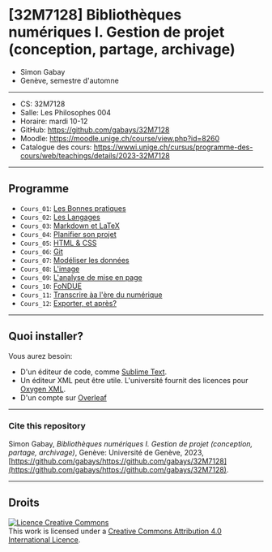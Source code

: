 # \[32M7128\] Bibliothèques numériques I. Gestion de projet (conception, partage, archivage)

* Simon Gabay
* Genève, semestre d'automne

---
* CS: 32M7128
* Salle: Les Philosophes 004
* Horaire: mardi 10-12
* GitHub: https://github.com/gabays/32M7128
* Moodle: https://moodle.unige.ch/course/view.php?id=8260
* Catalogue des cours: https://wwwi.unige.ch/cursus/programme-des-cours/web/teachings/details/2023-32M7128

---
## Programme

* `Cours_01`: [Les Bonnes pratiques](https://github.com/gabays/32M7128/tree/master/Cours_01)
* `Cours_02`: [Les Langages](https://github.com/gabays/32M7128/tree/master/Cours_02)
* `Cours_03`: [Markdown et LaTeX](https://github.com/gabays/32M7128/tree/master/Cours_03)
* `Cours_04`: [Planifier son projet](https://github.com/gabays/32M7128/tree/master/Cours_04)
* `Cours_05`: [HTML & CSS](https://github.com/gabays/32M7128/tree/master/Cours_05)
* `Cours_06`: [Git](https://github.com/gabays/32M7128/tree/master/Cours_05)
* `Cours_07`: [Modéliser les données](https://github.com/gabays/32M7128/tree/master/Cours_07)
* `Cours_08`: [L'image](https://github.com/gabays/32M7128/tree/master/Cours_08)
* `Cours_09`: [L'analyse de mise en page](https://github.com/gabays/32M7128/tree/master/Cours_09)
* `Cours_10`: [FoNDUE](https://github.com/gabays/32M7128/tree/master/Cours_10)
* `Cours_11`: [Transcrire àa l'ère du numérique](https://github.com/gabays/32M7128/tree/master/Cours_11)
* `Cours_12`: [Exporter, et après?](https://github.com/gabays/32M7128/tree/master/Cours_11)

---
## Quoi installer?

Vous aurez besoin:
* D'un éditeur de code, comme [Sublime Text](https://www.sublimetext.com).
* Un éditeur XML peut être utile. L'université fournit des licences pour [Oxygen XML](https://www.oxygenxml.com).
* D'un compte sur [Overleaf](https://www.overleaf.com)

---
### Cite this repository

Simon Gabay, _Bibliothèques numériques I. Gestion de projet (conception, partage, archivage)_, Genève: Université de Genève, 2023, [https://github.com/gabays/https://github.com/gabays/32M7128](https://github.com/gabays/https://github.com/gabays/32M7128).

---
## Droits

<a rel="license" href="http://creativecommons.org/licenses/by-sa/4.0/"><img alt="Licence Creative Commons" style="border-width:0" src="https://i.creativecommons.org/l/by-sa/4.0/88x31.png" /></a><br />This work is licensed under a <a rel="license" href="http://creativecommons.org/licenses/by-sa/4.0/">Creative Commons Attribution 4.0 International Licence</a>.

